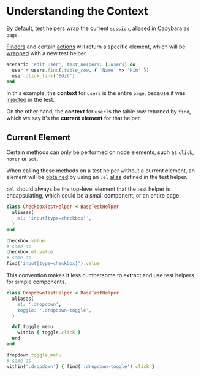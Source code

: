 [actions]: /guide/essentials/actions
[alias]: /guide/essentials/aliases
[finders]: /guide/essentials/finders
[to_capybara_node]: /api/#to-capybara-node
[injection]: /guide/essentials/injection
[wrapping]: /api/#wrap-element

# Understanding the Context

By default, test helpers wrap the current `session`, aliased in Capybara as `page`.

[Finders] and certain [actions] will return a specific element, which will be [wrapped][wrapping] with a new test helper.

```ruby
scenario 'edit user', test_helpers: [:users] do
  user = users.find(:table_row, { 'Name' => 'Kim' })
  user.click_link('Edit')
end
```

In this example, the __context__ for `users` is the entire `page`, because it was [injected][injection] in the test.

On the other hand, the __context__ for `user` is the table row returned by `find`, which we say it's the __current element__ for that helper.

## Current Element

Certain methods can only be performed on node elements, such as `click`, `hover` or `set`.

When calling these methods on a test helper without a current element, an element will be [obtained][to_capybara_node] by using an `:el` [alias] defined in the test helper.

`:el` should always be the top-level element that the test helper is encapsulating, which could be a small component, or an entire page.

```ruby
class CheckboxTestHelper < BaseTestHelper
  aliases(
    el: 'input[type=checkbox]',
  )
end

checkbox.value
# same as
checkbox.el.value
# same as
find('input[type=checkbox]').value
```

This convention makes it less cumbersome to extract and use test helpers for simple components.

```ruby
class DropdownTestHelper < BaseTestHelper
  aliases(
    el: '.dropdown',
    toggle: '.dropdown-toggle',
  )

  def toggle_menu
    within { toggle.click }
  end
end

dropdown.toggle_menu
# same as
within('.dropdown') { find('.dropdown-toggle').click }
```
